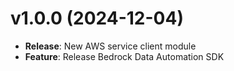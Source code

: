 # v1.0.0 (2024-12-04)

* **Release**: New AWS service client module
* **Feature**: Release Bedrock Data Automation SDK

